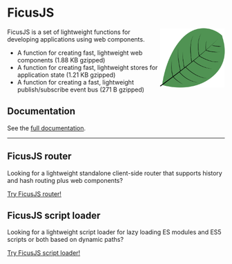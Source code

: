 # FicusJS

<img src="img/ficusjs.svg" alt="FicusJS" width="150" align="right">

FicusJS is a set of lightweight functions for developing applications using web components.

- A function for creating fast, lightweight web components (1.88 KB gzipped)
- A function for creating fast, lightweight stores for application state (1.21 KB gzipped)
- A function for creating a fast, lightweight publish/subscribe event bus (271 B gzipped)

## Documentation

See the [full documentation](https://docs.ficusjs.org).

---

## FicusJS router

Looking for a lightweight standalone client-side router that supports history and hash routing plus web components?

[Try FicusJS router!](https://router.ficusjs.org)

## FicusJS script loader

Looking for a lightweight script loader for lazy loading ES modules and ES5 scripts or both based on dynamic paths?

[Try FicusJS script loader!](https://script.ficusjs.org)
